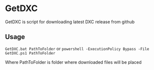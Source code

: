 # GetDXC

GetDXC is script for downloading latest DXC release from github
## Usage
`GetDXC.bat PathToFolder`
or
`powershell -ExecutionPolicy Bypass -File GetDXC.ps1 PathToFolder`

Where PathToFolder is folder where downloaded files will be placed
